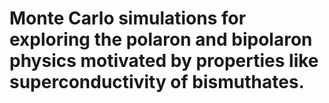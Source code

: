 # Monte Carlo simulations for exploring the polaron and bipolaron physics motivated by properties like superconductivity of bismuthates.
